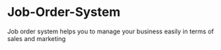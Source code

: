 # Job-Order-System
Job order system helps you to manage your business easily in terms of sales and marketing
